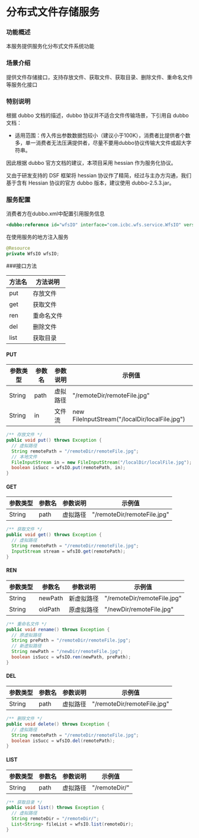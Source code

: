 # 分布式文件存储服务

### 功能概述

本服务提供服务化分布式文件系统功能

### 场景介绍

提供文件存储接口，支持存放文件、获取文件、获取目录、删除文件、重命名文件等服务化接口

### 特别说明

根据 dubbo 文档的描述，dubbo 协议并不适合文件传输场景，下引用自 dubbo 文档：

- 适用范围：传入传出参数数据包较小（建议小于100K），消费者比提供者个数多，单一消费者无法压满提供者，尽量不要用dubbo协议传输大文件或超大字符串。

因此根据 dubbo 官方文档的建议，本项目采用 hessian 作为服务化协议。

又由于研发支持的 DSF 框架将 hessian 协议作了精简，经过与主办方沟通，我们基于含有 Hessian 协议的官方 dubbo 版本，建议使用 dubbo-2.5.3.jar。

### 服务配置

消费者方在dubbo.xml中配置引用服务信息

```xml
<dubbo:reference id="wfsIO" interface="com.icbc.wfs.service.WfsIO" version="0.0.1" check="false" />
```

在使用服务的地方注入服务

```java
@Resource
private WfsIO wfsIO;
```

###接口方法

| 方法名  | 方法说明  |
| ---- | ----- |
| put  | 存放文件  |
| get  | 获取文件  |
| ren  | 重命名文件 |
| del  | 删除文件  |
| list | 获取目录  |

#### PUT

| 参数类型   | 参数名  | 参数说明 | 示例值                                      |
| ------ | ---- | ---- | ---------------------------------------- |
| String | path | 虚拟路径 | "/remoteDir/remoteFile.jpg"              |
| String | in   | 文件流  | new FileInputStream("/localDir/localFile.jpg") |
```java
/** 存放文件 */
public void put() throws Exception {
  // 虚拟路径
  String remotePath = "/remoteDir/remoteFile.jpg";
  // 本地文件
  FileInputStream in = new FileInputStream("/localDir/localFile.jpg");
  boolean isSucc = wfsIO.put(remotePath, in);
}
```

#### GET

| 参数类型   | 参数名  | 参数说明 | 示例值                         |
| ------ | ---- | ---- | --------------------------- |
| String | path | 虚拟路径 | "/remoteDir/remoteFile.jpg" |

```java
/** 获取文件 */
public void get() throws Exception {
  // 虚拟路径
  String remotePath = "/remoteDir/remoteFile.jpg";
  InputStream stream = wfsIO.get(remotePath);
}
```

#### REN

| 参数类型   | 参数名     | 参数说明  | 示例值                         |
| ------ | ------- | ----- | --------------------------- |
| String | newPath | 新虚拟路径 | "/remoteDir/remoteFile.jpg" |
| String | oldPath | 原虚拟路径 | "/newDir/remoteFile.jpg"    |

```java
/** 重命名文件 */
public void rename() throws Exception {
  // 原虚拟路径
  String prePath = "/remoteDir/remoteFile.jpg";
  // 新虚拟路径
  String newPath = "/newDir/remoteFile.jpg";
  boolean isSucc = wfsIO.ren(newPath, prePath);
}
```
#### DEL

| 参数类型   | 参数名  | 参数说明 | 示例值                         |
| ------ | ---- | ---- | --------------------------- |
| String | path | 虚拟路径 | "/remoteDir/remoteFile.jpg" |
```java
/** 删除文件 */
public void delete() throws Exception {
  // 虚拟路径
  String remotePath = "/remoteDir/remoteFile.jpg";
  boolean isSucc = wfsIO.del(remotePath);
}
```

#### LIST

| 参数类型   | 参数名  | 参数说明 | 示例值           |
| ------ | ---- | ---- | ------------- |
| String | path | 虚拟路径 | "/remoteDir/" |
```java
/** 获取目录 */
public void list() throws Exception {
  // 虚拟路径
  String remoteDir = "/remoteDir/";
  List<String> fileList = wfsIO.list(remoteDir);
}
```

